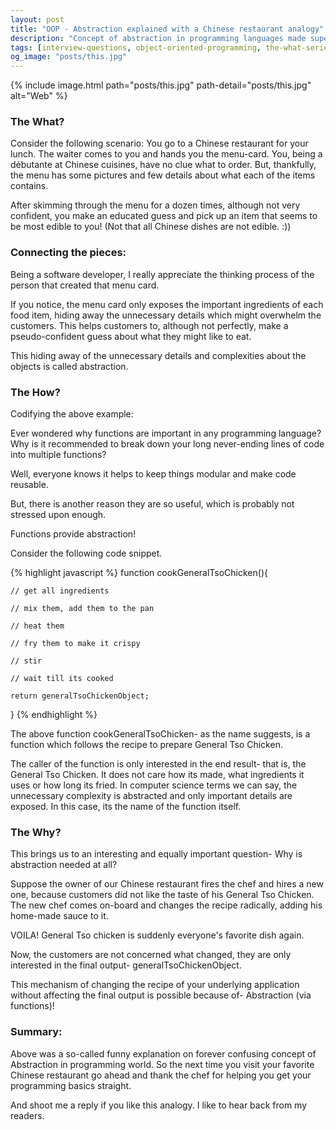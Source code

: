 ```yaml
---
layout: post
title: "OOP - Abstraction explained with a Chinese restaurant analogy"
description: "Concept of abstraction in programming languages made super simple with a funny restaurant analogy."
tags: [interview-questions, object-oriented-programming, the-what-series]
og_image: "posts/this.jpg"
---
```


{% include image.html path="posts/this.jpg" path-detail="posts/this.jpg" alt="Web" %}


### The What?

Consider the following scenario:
You go to a Chinese restaurant for your lunch. The waiter comes to you and hands you the menu-card. You, being a débutante at Chinese cuisines, have no clue what to order. But, thankfully, the menu has some pictures and few details about what each of the items contains.

After skimming through the menu for a dozen times, although not very confident, you make an educated guess and pick up an item that seems to be most edible to you! (Not that all Chinese dishes are not edible. :))


### Connecting the pieces:

Being a software developer, I really appreciate the thinking process of the person that created that menu card.

If you notice, the menu card only exposes the important ingredients of each food item, hiding away the unnecessary details which might overwhelm the customers. This helps customers to, although not perfectly, make a pseudo-confident guess about what they might like to eat.

This hiding away of the unnecessary details and complexities about the objects is called abstraction.


### The How?
Codifying the above example:

Ever wondered why functions are important in any programming language? Why is it recommended to break down your long never-ending lines of code into multiple functions?

Well, everyone knows it helps to keep things modular and make code reusable.

But, there is another reason they are so useful, which is probably not stressed upon enough.

Functions provide abstraction!

Consider the following code snippet.

{% highlight javascript %}
function cookGeneralTsoChicken(){

	// get all ingredients

	// mix them, add them to the pan
	
	// heat them
	
	// fry them to make it crispy
	
	// stir 
	
	// wait till its cooked
	
	return generalTsoChickenObject;
}
{% endhighlight %}


The above function cookGeneralTsoChicken- as the name suggests, is a function which follows the recipe to prepare General Tso Chicken. 

The caller of the function is only interested in the end result- that is, the General Tso Chicken. It does not care how its made, what ingredients it uses or how long its fried. In computer science terms we can say, the unnecessary complexity is abstracted and only important details are exposed. In this case, its the name of the function itself.


### The Why?
This brings us to an interesting and equally important question- Why is abstraction needed at all?

Suppose the owner of our Chinese restaurant fires the chef and hires a new one, because customers did not like the taste of his General Tso Chicken. The new chef comes on-board and changes the recipe radically, adding his home-made sauce to it. 

VOILA! General Tso chicken is suddenly everyone's favorite dish again.

Now, the customers are not concerned what changed, they are only interested in the final output- generalTsoChickenObject.

This mechanism of changing the recipe of your underlying application without affecting the final output is possible because of- Abstraction (via functions)!


### Summary:
Above was a so-called funny explanation on forever confusing concept of Abstraction in programming world. So the next time you visit your favorite Chinese restaurant go ahead and thank the chef for helping you get your programming basics straight.


And shoot me a reply if you like this analogy. I like to hear back from my readers.
